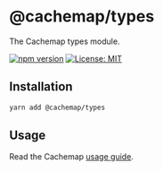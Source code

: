 # @cachemap/types

The Cachemap types module.

[![npm version](https://badge.fury.io/js/%40cachemap%2Ftypes.svg)](https://badge.fury.io/js/%40cachemap%2Ftypes)
[![License: MIT](https://img.shields.io/badge/License-MIT-yellow.svg)](LICENSE)

## Installation

```bash
yarn add @cachemap/types
```

## Usage

Read the Cachemap [usage guide](../../README.md#usage).
